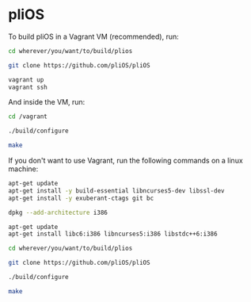 # pliOS

To build pliOS in a Vagrant VM (recommended), run:
```sh
cd wherever/you/want/to/build/plios

git clone https://github.com/pliOS/pliOS

vagrant up
vagrant ssh
```

And inside the VM, run:

```sh
cd /vagrant

./build/configure

make
```

If you don't want to use Vagrant, run the following commands on a linux machine:

```sh
apt-get update
apt-get install -y build-essential libncurses5-dev libssl-dev
apt-get install -y exuberant-ctags git bc

dpkg --add-architecture i386

apt-get update
apt-get install libc6:i386 libncurses5:i386 libstdc++6:i386

cd wherever/you/want/to/build/plios

git clone https://github.com/pliOS/pliOS

./build/configure

make
```
